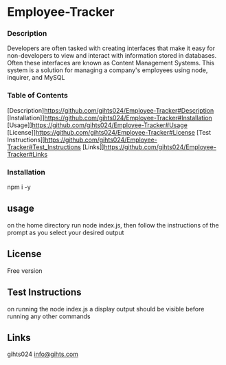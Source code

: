 # Employee-Tracker

### Description ###
Developers are often tasked with creating interfaces that make it easy for non-developers to view and interact with information stored in databases. Often these interfaces are known as Content Management Systems. This system is a solution for managing a company's employees using node, inquirer, and MySQL

### Table of Contents
[Description]https://github.com/gihts024/Employee-Tracker#Description
[Installation]]https://github.com/gihts024/Employee-Tracker#Installation
[Usage]]https://github.com/gihts024/Employee-Tracker#Usage
[License]]https://github.com/gihts024/Employee-Tracker#License
[Test Instructions]]https://github.com/gihts024/Employee-Tracker#Test_Instructions
[Links]]https://github.com/gihts024/Employee-Tracker#Links

### Installation ###

npm i -y

## usage ##

on the home directory run node index.js, then follow the instructions of the prompt as you select your desired output

## License ##

Free version

## Test Instructions
 
on running the node index.js a display output should be visible before running any other commands

## Links ##
gihts024
info@gihts.com

